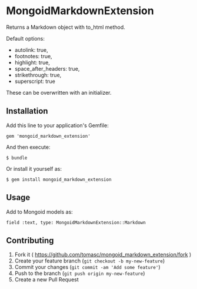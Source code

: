 # MongoidMarkdownExtension

Returns a Markdown object with to_html method.

Default options:

* autolink: true,
* footnotes: true,
* highlight: true,
* space_after_headers: true,
* strikethrough: true,
* superscript: true

These can be overwritten with an initializer.

## Installation

Add this line to your application's Gemfile:

    gem 'mongoid_markdown_extension'

And then execute:

    $ bundle

Or install it yourself as:

    $ gem install mongoid_markdown_extension

## Usage

Add to Mongoid models as:

    field :text, type: MongoidMarkdownExtension::Markdown

## Contributing

1. Fork it ( https://github.com/tomasc/mongoid_markdown_extension/fork )
2. Create your feature branch (`git checkout -b my-new-feature`)
3. Commit your changes (`git commit -am 'Add some feature'`)
4. Push to the branch (`git push origin my-new-feature`)
5. Create a new Pull Request
